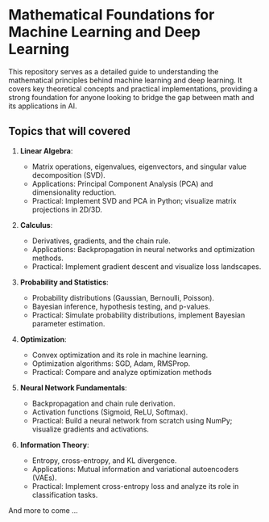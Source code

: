 # Mathematical Foundations for Machine Learning and Deep Learning

This repository serves as a detailed guide to understanding the mathematical principles behind machine learning and deep learning. It covers key theoretical concepts and practical implementations, providing a strong foundation for anyone looking to bridge the gap between math and its applications in AI.

## Topics that will covered 
1. **Linear Algebra**:
   - Matrix operations, eigenvalues, eigenvectors, and singular value decomposition (SVD).
   - Applications: Principal Component Analysis (PCA) and dimensionality reduction.
   - Practical: Implement SVD and PCA in Python; visualize matrix projections in 2D/3D.
  
2. **Calculus**:
   - Derivatives, gradients, and the chain rule.
   - Applications: Backpropagation in neural networks and optimization methods.
   - Practical: Implement gradient descent and visualize loss landscapes.

3. **Probability and Statistics**:
   - Probability distributions (Gaussian, Bernoulli, Poisson).
   - Bayesian inference, hypothesis testing, and p-values.
   - Practical: Simulate probability distributions, implement Bayesian parameter estimation.

4. **Optimization**:
   - Convex optimization and its role in machine learning.
   - Optimization algorithms: SGD, Adam, RMSProp.
   - Practical: Compare and analyze optimization methods

5. **Neural Network Fundamentals**:
   - Backpropagation and chain rule derivation.
   - Activation functions (Sigmoid, ReLU, Softmax).
   - Practical: Build a neural network from scratch using NumPy; visualize gradients and activations.

6. **Information Theory**:
   - Entropy, cross-entropy, and KL divergence.
   - Applications: Mutual information and variational autoencoders (VAEs).
   - Practical: Implement cross-entropy loss and analyze its role in classification tasks.

And more to come ...
